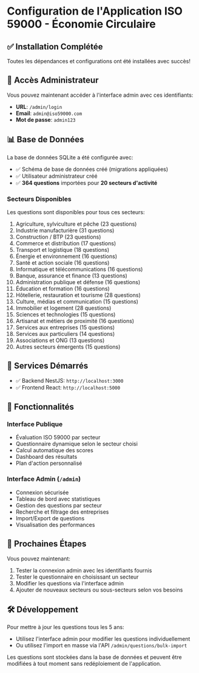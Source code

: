 # Configuration de l'Application ISO 59000 - Économie Circulaire

## ✅ Installation Complétée

Toutes les dépendances et configurations ont été installées avec succès!

## 🔐 Accès Administrateur

Vous pouvez maintenant accéder à l'interface admin avec ces identifiants:

- **URL**: `/admin/login`
- **Email**: `admin@iso59000.com`
- **Mot de passe**: `admin123`

## 📊 Base de Données

La base de données SQLite a été configurée avec:
- ✅ Schéma de base de données créé (migrations appliquées)
- ✅ Utilisateur administrateur créé
- ✅ **364 questions** importées pour **20 secteurs d'activité**

### Secteurs Disponibles

Les questions sont disponibles pour tous ces secteurs:
1. Agriculture, sylviculture et pêche (23 questions)
2. Industrie manufacturière (31 questions)
3. Construction / BTP (23 questions)
4. Commerce et distribution (17 questions)
5. Transport et logistique (18 questions)
6. Énergie et environnement (16 questions)
7. Santé et action sociale (16 questions)
8. Informatique et télécommunications (16 questions)
9. Banque, assurance et finance (13 questions)
10. Administration publique et défense (16 questions)
11. Éducation et formation (16 questions)
12. Hôtellerie, restauration et tourisme (28 questions)
13. Culture, médias et communication (15 questions)
14. Immobilier et logement (28 questions)
15. Sciences et technologies (15 questions)
16. Artisanat et métiers de proximité (16 questions)
17. Services aux entreprises (15 questions)
18. Services aux particuliers (14 questions)
19. Associations et ONG (13 questions)
20. Autres secteurs émergents (15 questions)

## 🚀 Services Démarrés

- ✅ Backend NestJS: `http://localhost:3000`
- ✅ Frontend React: `http://localhost:5000`

## 🔧 Fonctionnalités

### Interface Publique
- Évaluation ISO 59000 par secteur
- Questionnaire dynamique selon le secteur choisi
- Calcul automatique des scores
- Dashboard des résultats
- Plan d'action personnalisé

### Interface Admin (`/admin`)
- Connexion sécurisée
- Tableau de bord avec statistiques
- Gestion des questions par secteur
- Recherche et filtrage des entreprises
- Import/Export de questions
- Visualisation des performances

## 📝 Prochaines Étapes

Vous pouvez maintenant:
1. Tester la connexion admin avec les identifiants fournis
2. Tester le questionnaire en choisissant un secteur
3. Modifier les questions via l'interface admin
4. Ajouter de nouveaux secteurs ou sous-secteurs selon vos besoins

## 🛠️ Développement

Pour mettre à jour les questions tous les 5 ans:
- Utilisez l'interface admin pour modifier les questions individuellement
- Ou utilisez l'import en masse via l'API `/admin/questions/bulk-import`

Les questions sont stockées dans la base de données et peuvent être modifiées à tout moment sans redéploiement de l'application.
